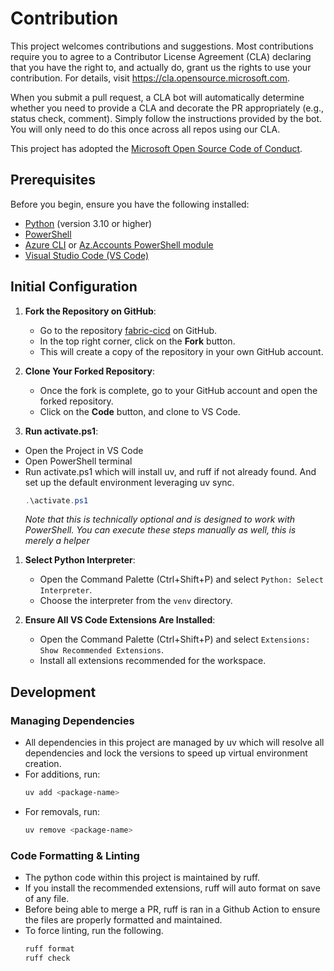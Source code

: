 # Contribution

This project welcomes contributions and suggestions. Most contributions require you to agree to a
Contributor License Agreement (CLA) declaring that you have the right to, and actually do, grant us
the rights to use your contribution. For details, visit https://cla.opensource.microsoft.com.

When you submit a pull request, a CLA bot will automatically determine whether you need to provide
a CLA and decorate the PR appropriately (e.g., status check, comment). Simply follow the instructions
provided by the bot. You will only need to do this once across all repos using our CLA.

This project has adopted the [Microsoft Open Source Code of Conduct](https://opensource.microsoft.com/codeofconduct/).

## Prerequisites

Before you begin, ensure you have the following installed:

-   [Python](https://www.python.org/downloads/) (version 3.10 or higher)
-   [PowerShell](https://docs.microsoft.com/en-us/powershell/scripting/install/installing-powershell)
-   [Azure CLI](https://learn.microsoft.com/en-us/cli/azure/install-azure-cli-windows) or [Az.Accounts PowerShell module](https://www.powershellgallery.com/packages/Az.Accounts/2.2.3)
-   [Visual Studio Code (VS Code)](https://code.visualstudio.com/)

## Initial Configuration

1. **Fork the Repository on GitHub**:

    - Go to the repository [fabric-cicd](https://github.com/microsoft/fabric-cicd) on GitHub.
    - In the top right corner, click on the **Fork** button.
    - This will create a copy of the repository in your own GitHub account.

1. **Clone Your Forked Repository**:

    - Once the fork is complete, go to your GitHub account and open the forked repository.
    - Click on the **Code** button, and clone to VS Code.

1. **Run activate.ps1**:

-   Open the Project in VS Code
-   Open PowerShell terminal
-   Run activate.ps1 which will install uv, and ruff if not already found. And set up the default environment leveraging uv sync.
    ```powershell
    .\activate.ps1
    ```
    _Note that this is technically optional and is designed to work with PowerShell. You can execute these steps manually as well, this is merely a helper_

1. **Select Python Interpreter**:

    - Open the Command Palette (Ctrl+Shift+P) and select `Python: Select Interpreter`.
    - Choose the interpreter from the `venv` directory.

1. **Ensure All VS Code Extensions Are Installed**:

    - Open the Command Palette (Ctrl+Shift+P) and select `Extensions: Show Recommended Extensions`.
    - Install all extensions recommended for the workspace.

## Development

### Managing Dependencies

-   All dependencies in this project are managed by uv which will resolve all dependencies and lock the versions to speed up virtual environment creation.
-   For additions, run:
    ```sh
    uv add <package-name>
    ```
-   For removals, run:
    ```sh
    uv remove <package-name>
    ```

### Code Formatting & Linting

-   The python code within this project is maintained by ruff.
-   If you install the recommended extensions, ruff will auto format on save of any file.
-   Before being able to merge a PR, ruff is ran in a Github Action to ensure the files are properly formatted and maintained.
-   To force linting, run the following.
    ```sh
    ruff format
    ruff check
    ```
